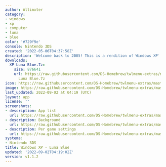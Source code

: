 ```yaml
---
author: Allinxter
category:
- windows
- xp
- computer
- luna
- blue
color: '#729f9e'
console: Nintendo 3DS
created: '2022-05-06T04:37:58Z'
description: 'Welcome back to 2005! This is a rendition of Windows XP''s default theme. '
downloads:
  XP Luna Blue.7z:
    size: 876641
    url: https://raw.githubusercontent.com/DS-Homebrew/twlmenu-extras/master/_nds/TWiLightMenu/3dsmenu/themes/XP
      Luna Blue.7z
icon: https://raw.githubusercontent.com/DS-Homebrew/twlmenu-extras/master/_nds/TWiLightMenu/3dsmenu/themes/meta/XP%20Luna%20Blue/icon.png
image: https://raw.githubusercontent.com/DS-Homebrew/twlmenu-extras/master/_nds/TWiLightMenu/3dsmenu/themes/meta/XP%20Luna%20Blue/icon.png
last_updated: 2022-09-02 at 04:19 (UTC)
layout: app
license: ''
screenshots:
- description: App list
  url: https://raw.githubusercontent.com/DS-Homebrew/twlmenu-extras/master/_nds/TWiLightMenu/3dsmenu/themes/meta/XP%20Luna%20Blue/screenshots/app-list.png
- description: Background
  url: https://raw.githubusercontent.com/DS-Homebrew/twlmenu-extras/master/_nds/TWiLightMenu/3dsmenu/themes/meta/XP%20Luna%20Blue/screenshots/background.png
- description: Per game settings
  url: https://raw.githubusercontent.com/DS-Homebrew/twlmenu-extras/master/_nds/TWiLightMenu/3dsmenu/themes/meta/XP%20Luna%20Blue/screenshots/per-game-settings.png
systems:
- Nintendo 3DS
title: Windows XP - Luna Blue
updated: '2022-09-02T04:19:02Z'
version: v1.1.2
---
```


